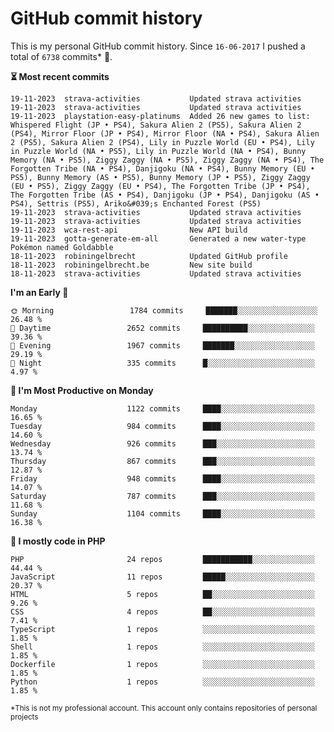 # GitHub commit history
This is my personal GitHub commit history. Since <!--START_SECTION:first-commit-date-->`16-06-2017`<!--END_SECTION:first-commit-date--> I pushed a total of <!--START_SECTION:total-commit-count-->`6738`<!--END_SECTION:total-commit-count--> commits* 🎉.

<!--START_SECTION:most-recent-commits-->
**⏳ Most recent commits**
                                        
```text
19-11-2023  strava-activities           Updated strava activities
19-11-2023  strava-activities           Updated strava activities
19-11-2023  playstation-easy-platinums  Added 26 new games to list: Whispered Flight (JP • PS4), Sakura Alien 2 (PS5), Sakura Alien 2 (PS4), Mirror Floor (JP • PS4), Mirror Floor (NA • PS4), Sakura Alien 2 (PS5), Sakura Alien 2 (PS4), Lily in Puzzle World (EU • PS4), Lily in Puzzle World (NA • PS5), Lily in Puzzle World (NA • PS4), Bunny Memory (NA • PS5), Ziggy Zaggy (NA • PS5), Ziggy Zaggy (NA • PS4), The Forgotten Tribe (NA • PS4), Danjigoku (NA • PS4), Bunny Memory (EU • PS5), Bunny Memory (AS • PS5), Bunny Memory (JP • PS5), Ziggy Zaggy (EU • PS5), Ziggy Zaggy (EU • PS4), The Forgotten Tribe (JP • PS4), The Forgotten Tribe (AS • PS4), Danjigoku (JP • PS4), Danjigoku (AS • PS4), Settris (PS5), Ariko&#039;s Enchanted Forest (PS5)
19-11-2023  strava-activities           Updated strava activities
19-11-2023  strava-activities           Updated strava activities
19-11-2023  wca-rest-api                New API build
19-11-2023  gotta-generate-em-all       Generated a new water-type Pokémon named Goldabble
18-11-2023  robiningelbrecht            Updated GitHub profile
18-11-2023  robiningelbrecht.be         New site build
18-11-2023  strava-activities           Updated strava activities
```
<!--END_SECTION:most-recent-commits-->  

<!--START_SECTION:commits-per-day-time-->
**I&#039;m an Early 🐤**

```text
🌞 Morning                 1784 commits     ███████░░░░░░░░░░░░░░░░░░   26.48 %
🌆 Daytime                 2652 commits     ██████████░░░░░░░░░░░░░░░   39.36 %
🌃 Evening                 1967 commits     ███████░░░░░░░░░░░░░░░░░░   29.19 %
🌙 Night                   335 commits      █░░░░░░░░░░░░░░░░░░░░░░░░   4.97 %
```
<!--END_SECTION:commits-per-day-time-->  

<!--START_SECTION:commits-per-weekday-->
**📅 I&#039;m Most Productive on Monday**

```text
Monday                    1122 commits     ████░░░░░░░░░░░░░░░░░░░░░   16.65 %
Tuesday                   984 commits      ████░░░░░░░░░░░░░░░░░░░░░   14.60 %
Wednesday                 926 commits      ███░░░░░░░░░░░░░░░░░░░░░░   13.74 %
Thursday                  867 commits      ███░░░░░░░░░░░░░░░░░░░░░░   12.87 %
Friday                    948 commits      ████░░░░░░░░░░░░░░░░░░░░░   14.07 %
Saturday                  787 commits      ███░░░░░░░░░░░░░░░░░░░░░░   11.68 %
Sunday                    1104 commits     ████░░░░░░░░░░░░░░░░░░░░░   16.38 %
```
<!--END_SECTION:commits-per-weekday-->  

<!--START_SECTION:repos-per-language-->
**💬 I mostly code in PHP**

```text
PHP                       24 repos         ███████████░░░░░░░░░░░░░░   44.44 %
JavaScript                11 repos         █████░░░░░░░░░░░░░░░░░░░░   20.37 %
HTML                      5 repos          ██░░░░░░░░░░░░░░░░░░░░░░░   9.26 %
CSS                       4 repos          ██░░░░░░░░░░░░░░░░░░░░░░░   7.41 %
TypeScript                1 repos          ░░░░░░░░░░░░░░░░░░░░░░░░░   1.85 %
Shell                     1 repos          ░░░░░░░░░░░░░░░░░░░░░░░░░   1.85 %
Dockerfile                1 repos          ░░░░░░░░░░░░░░░░░░░░░░░░░   1.85 %
Python                    1 repos          ░░░░░░░░░░░░░░░░░░░░░░░░░   1.85 %
```
<!--END_SECTION:repos-per-language-->  

<sub>*This is not my professional account. This account only contains repositories of personal projects</sub>
